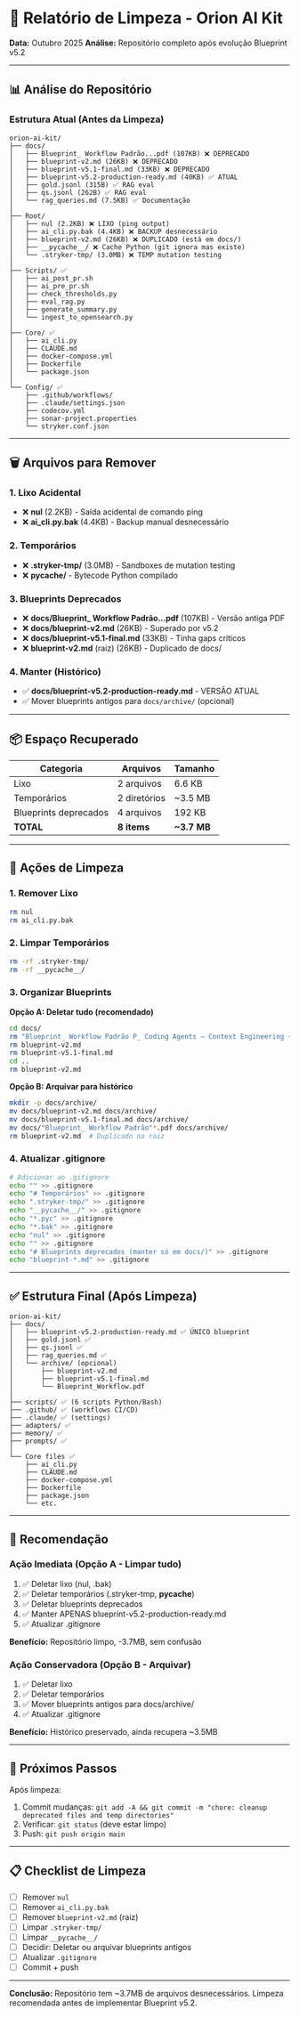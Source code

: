 # 🧹 Relatório de Limpeza - Orion AI Kit
**Data:** Outubro 2025
**Análise:** Repositório completo após evolução Blueprint v5.2

---

## 📊 Análise do Repositório

### Estrutura Atual (Antes da Limpeza)

```
orion-ai-kit/
├── docs/
│   ├── Blueprint_ Workflow Padrão...pdf (107KB) ❌ DEPRECADO
│   ├── blueprint-v2.md (26KB) ❌ DEPRECADO
│   ├── blueprint-v5.1-final.md (33KB) ❌ DEPRECADO
│   ├── blueprint-v5.2-production-ready.md (40KB) ✅ ATUAL
│   ├── gold.jsonl (315B) ✅ RAG eval
│   ├── qs.jsonl (262B) ✅ RAG eval
│   └── rag_queries.md (7.5KB) ✅ Documentação
│
├── Root/
│   ├── nul (2.2KB) ❌ LIXO (ping output)
│   ├── ai_cli.py.bak (4.4KB) ❌ BACKUP desnecessário
│   ├── blueprint-v2.md (26KB) ❌ DUPLICADO (está em docs/)
│   ├── __pycache__/ ❌ Cache Python (git ignora mas existe)
│   └── .stryker-tmp/ (3.0MB) ❌ TEMP mutation testing
│
├── Scripts/ ✅
│   ├── ai_post_pr.sh
│   ├── ai_pre_pr.sh
│   ├── check_thresholds.py
│   ├── eval_rag.py
│   ├── generate_summary.py
│   └── ingest_to_opensearch.py
│
├── Core/ ✅
│   ├── ai_cli.py
│   ├── CLAUDE.md
│   ├── docker-compose.yml
│   ├── Dockerfile
│   └── package.json
│
└── Config/ ✅
    ├── .github/workflows/
    ├── .claude/settings.json
    ├── codecov.yml
    ├── sonar-project.properties
    └── stryker.conf.json
```

---

## 🗑️ Arquivos para Remover

### 1. Lixo Acidental
- ❌ **nul** (2.2KB) - Saída acidental de comando ping
- ❌ **ai_cli.py.bak** (4.4KB) - Backup manual desnecessário

### 2. Temporários
- ❌ **.stryker-tmp/** (3.0MB) - Sandboxes de mutation testing
- ❌ **__pycache__/** - Bytecode Python compilado

### 3. Blueprints Deprecados
- ❌ **docs/Blueprint_ Workflow Padrão...pdf** (107KB) - Versão antiga PDF
- ❌ **docs/blueprint-v2.md** (26KB) - Superado por v5.2
- ❌ **docs/blueprint-v5.1-final.md** (33KB) - Tinha gaps críticos
- ❌ **blueprint-v2.md** (raiz) (26KB) - Duplicado de docs/

### 4. Manter (Histórico)
- ✅ **docs/blueprint-v5.2-production-ready.md** - VERSÃO ATUAL
- ✅ Mover blueprints antigos para `docs/archive/` (opcional)

---

## 📦 Espaço Recuperado

| Categoria | Arquivos | Tamanho |
|-----------|----------|---------|
| Lixo | 2 arquivos | 6.6 KB |
| Temporários | 2 diretórios | ~3.5 MB |
| Blueprints deprecados | 4 arquivos | 192 KB |
| **TOTAL** | **8 items** | **~3.7 MB** |

---

## 🔧 Ações de Limpeza

### 1. Remover Lixo
```bash
rm nul
rm ai_cli.py.bak
```

### 2. Limpar Temporários
```bash
rm -rf .stryker-tmp/
rm -rf __pycache__/
```

### 3. Organizar Blueprints

**Opção A: Deletar tudo (recomendado)**
```bash
cd docs/
rm "Blueprint_ Workflow Padrão P_ Coding Agents — Context Engineering + Rag + Reranker (1).pdf"
rm blueprint-v2.md
rm blueprint-v5.1-final.md
cd ..
rm blueprint-v2.md
```

**Opção B: Arquivar para histórico**
```bash
mkdir -p docs/archive/
mv docs/blueprint-v2.md docs/archive/
mv docs/blueprint-v5.1-final.md docs/archive/
mv docs/"Blueprint_ Workflow Padrão"*.pdf docs/archive/
rm blueprint-v2.md  # Duplicado na raiz
```

### 4. Atualizar .gitignore
```bash
# Adicionar ao .gitignore
echo "" >> .gitignore
echo "# Temporários" >> .gitignore
echo ".stryker-tmp/" >> .gitignore
echo "__pycache__/" >> .gitignore
echo "*.pyc" >> .gitignore
echo "*.bak" >> .gitignore
echo "nul" >> .gitignore
echo "" >> .gitignore
echo "# Blueprints deprecados (manter só em docs/)" >> .gitignore
echo "blueprint-*.md" >> .gitignore
```

---

## ✅ Estrutura Final (Após Limpeza)

```
orion-ai-kit/
├── docs/
│   ├── blueprint-v5.2-production-ready.md ✅ ÚNICO blueprint
│   ├── gold.jsonl ✅
│   ├── qs.jsonl ✅
│   ├── rag_queries.md ✅
│   └── archive/ (opcional)
│       ├── blueprint-v2.md
│       ├── blueprint-v5.1-final.md
│       └── Blueprint_Workflow.pdf
│
├── scripts/ ✅ (6 scripts Python/Bash)
├── .github/ ✅ (workflows CI/CD)
├── .claude/ ✅ (settings)
├── adapters/ ✅
├── memory/ ✅
├── prompts/ ✅
│
└── Core files ✅
    ├── ai_cli.py
    ├── CLAUDE.md
    ├── docker-compose.yml
    ├── Dockerfile
    ├── package.json
    └── etc.
```

---

## 🎯 Recomendação

### Ação Imediata (Opção A - Limpar tudo)
1. ✅ Deletar lixo (nul, .bak)
2. ✅ Deletar temporários (.stryker-tmp, __pycache__)
3. ✅ Deletar blueprints deprecados
4. ✅ Manter APENAS blueprint-v5.2-production-ready.md
5. ✅ Atualizar .gitignore

**Benefício:** Repositório limpo, -3.7MB, sem confusão

### Ação Conservadora (Opção B - Arquivar)
1. ✅ Deletar lixo
2. ✅ Deletar temporários
3. ✅ Mover blueprints antigos para docs/archive/
4. ✅ Atualizar .gitignore

**Benefício:** Histórico preservado, ainda recupera ~3.5MB

---

## 🚀 Próximos Passos

Após limpeza:
1. Commit mudanças: `git add -A && git commit -m "chore: cleanup deprecated files and temp directories"`
2. Verificar: `git status` (deve estar limpo)
3. Push: `git push origin main`

---

## 📋 Checklist de Limpeza

- [ ] Remover `nul`
- [ ] Remover `ai_cli.py.bak`
- [ ] Remover `blueprint-v2.md` (raiz)
- [ ] Limpar `.stryker-tmp/`
- [ ] Limpar `__pycache__/`
- [ ] Decidir: Deletar ou arquivar blueprints antigos
- [ ] Atualizar `.gitignore`
- [ ] Commit + push

---

**Conclusão:** Repositório tem ~3.7MB de arquivos desnecessários. Limpeza recomendada antes de implementar Blueprint v5.2.
